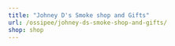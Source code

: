 ```yaml
---
title: "Johney D's Smoke shop and Gifts"
url: /ossipee/johney-ds-smoke-shop-and-gifts/
shop: shop
---
```

